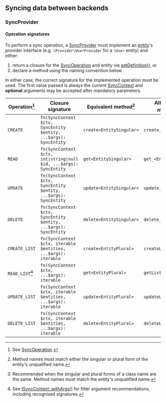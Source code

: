 ## Syncing data between backends

### SyncProvider

#### Operation signatures

To perform a sync operation, a [SyncProvider][SyncProvider] must implement an
[entity][SyncEntity]'s provider interface (e.g. `\Provider\UserProvider` for a
`\User` entity) and either:

1. return a closure for the [SyncOperation][SyncOperation] and entity via
   [getDefinition()][getDefinition], or
2. declare a method using the naming convention below.

In either case, the correct signature for the implemented operation must be
used. The first value passed is always the current [SyncContext][SyncContext]
and **optional** arguments may be accepted after mandatory parameters.

| Operation[^op]  | Closure signature                                                   | Equivalent method[^1]    | Alternative method[^2] |
| --------------- | ------------------------------------------------------------------- | ------------------------ | ---------------------- |
| `CREATE`        | `fn(SyncContext $ctx, SyncEntity $entity, ...$args): SyncEntity`    | `create<EntitySingular>` | `create_<Entity>`      |
| `READ`          | `fn(SyncContext $ctx, int\|string\|null $id, ...$args): SyncEntity` | `get<EntitySingular>`    | `get_<Entity>`         |
| `UPDATE`        | `fn(SyncContext $ctx, SyncEntity $entity, ...$args): SyncEntity`    | `update<EntitySingular>` | `update_<Entity>`      |
| `DELETE`        | `fn(SyncContext $ctx, SyncEntity $entity, ...$args): SyncEntity`    | `delete<EntitySingular>` | `delete_<Entity>`      |
| `CREATE_LIST`   | `fn(SyncContext $ctx, iterable $entities, ...$args): iterable`      | `create<EntityPlural>`   | `createList_<Entity>`  |
| `READ_LIST`[^3] | `fn(SyncContext $ctx, ...$args): iterable`                          | `get<EntityPlural>`      | `getList_<Entity>`     |
| `UPDATE_LIST`   | `fn(SyncContext $ctx, iterable $entities, ...$args): iterable`      | `update<EntityPlural>`   | `updateList_<Entity>`  |
| `DELETE_LIST`   | `fn(SyncContext $ctx, iterable $entities, ...$args): iterable`      | `delete<EntityPlural>`   | `deleteList_<Entity>`  |

[^op]: See [SyncOperation][SyncOperation].

[^1]: Method names must match either the singular or plural form of the entity's
    unqualified name.

[^2]: Recommended when the singular and plural forms of a class name are the
    same. Method names must match the entity's unqualified name.

[^3]: See [ISyncContext::withArgs()][withArgs] for filter argument
    recommendations, including recognised signatures.


[getDefinition]: https://lkrms.github.io/php-util/classes/Lkrms-Sync-Concept-SyncProvider.html#method_getDefinition
[SyncContext]: https://lkrms.github.io/php-util/classes/Lkrms-Sync-Support-SyncContext.html
[SyncEntity]: https://lkrms.github.io/php-util/classes/Lkrms-Sync-Concept-SyncEntity.html
[SyncOperation]: https://lkrms.github.io/php-util/classes/Lkrms-Sync-Support-SyncOperation.html
[SyncProvider]: https://lkrms.github.io/php-util/classes/Lkrms-Sync-Concept-SyncProvider.html
[withArgs]: https://lkrms.github.io/php-util/classes/Lkrms-Sync-Contract-ISyncContext.html#method_withArgs

